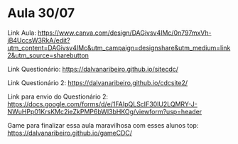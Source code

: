 # Aula 30/07

Link Aula: https://www.canva.com/design/DAGivsv4IMc/0n797mxVh-jB4UccsW3RkA/edit?utm_content=DAGivsv4IMc&utm_campaign=designshare&utm_medium=link2&utm_source=sharebutton


Link Questionário: https://dalvanaribeiro.github.io/sitecdc/

Link Questionário 2: https://dalvanaribeiro.github.io/cdcsite2/

Link para envio do Questionário 2: https://docs.google.com/forms/d/e/1FAIpQLScIF30lU2LQMRY-J-NWuHPp01KrsKMc2ieZkPMP6bWl3bHKOg/viewform?usp=header

Game para finalizar essa aula maravilhosa com esses alunos top: https://dalvanaribeiro.github.io/gameCDC/
